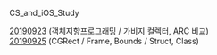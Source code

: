 CS_and_iOS_Study

[20190923](https://github.com/hyejuuu/CS_and_iOS_Study/blob/master/20190923.md) (객체지향프로그래밍 / 가비지 컬렉터, ARC 비교) <br>
[20190925](https://github.com/hyejuuu/CS_and_iOS_Study/blob/master/20190925.md) (CGRect / Frame, Bounds / Struct, Class)
